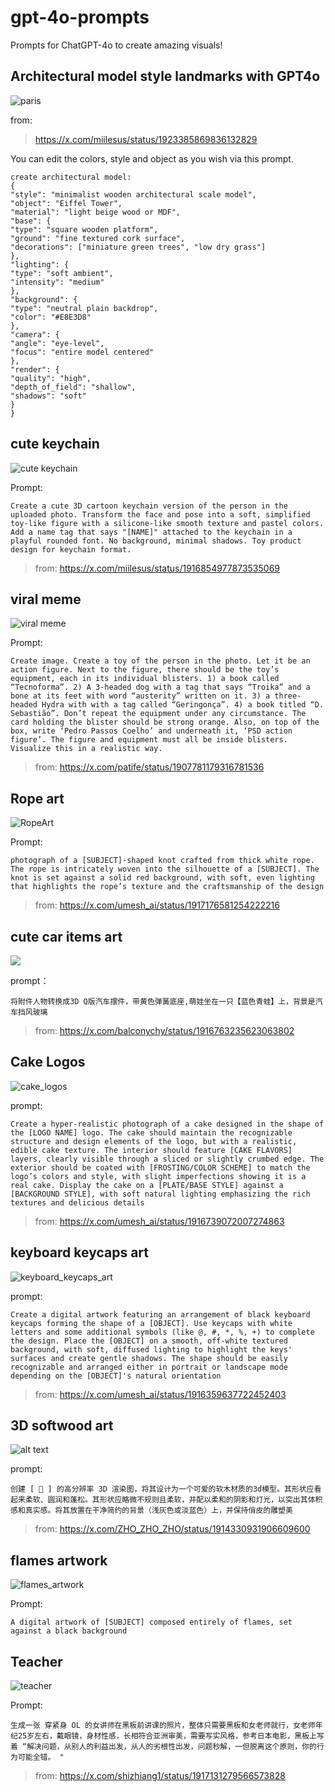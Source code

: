 # gpt-4o-prompts

Prompts for ChatGPT-4o to create amazing visuals!

## Architectural model style landmarks with GPT4o 

![paris](imgs/paris.png)

from:
> https://x.com/miilesus/status/1923385869836132829

You can edit the colors, style and object as you wish via this prompt.

~~~
create architectural model:
{
"style": "minimalist wooden architectural scale model",
"object": "Eiffel Tower",
"material": "light beige wood or MDF",
"base": {
"type": "square wooden platform",
"ground": "fine textured cork surface",
"decorations": ["miniature green trees", "low dry grass"]
},
"lighting": {
"type": "soft ambient",
"intensity": "medium"
},
"background": {
"type": "neutral plain backdrop",
"color": "#E8E3D8"
},
"camera": {
"angle": "eye-level",
"focus": "entire model centered"
},
"render": {
"quality": "high",
"depth_of_field": "shallow",
"shadows": "soft"
}
}
~~~

## cute  keychain

![cute  keychain](imgs/cute_keychain.png)

Prompt:

~~~
Create a cute 3D cartoon keychain version of the person in the uploaded photo. Transform the face and pose into a soft, simplified toy-like figure with a silicone-like smooth texture and pastel colors. Add a name tag that says "[NAME]" attached to the keychain in a playful rounded font. No background, minimal shadows. Toy product design for keychain format.
~~~

> from: https://x.com/miilesus/status/1916854977873535069

## viral meme

![viral meme](imgs/viral_meme.png)

Prompt:

~~~
Create image. Create a toy of the person in the photo. Let it be an action figure. Next to the figure, there should be the toy’s equipment, each in its individual blisters. 1) a book called “Tecnoforma”. 2) A 3-headed dog with a tag that says “Troika” and a bone at its feet with word “austerity” written on it. 3) a three-headed Hydra with with a tag called “Geringonça”. 4) a book titled “D. Sebastião”. Don’t repeat the equipment under any circumstance. The card holding the blister should be strong orange. Also, on top of the box, write ‘Pedro Passos Coelho’ and underneath it, ‘PSD action figure’. The figure and equipment must all be inside blisters. Visualize this in a realistic way.
~~~

> from: https://x.com/patife/status/1907781179316781536

## Rope art

![RopeArt](imgs/RopeArt.png)

Prompt:
~~~
photograph of a [SUBJECT]-shaped knot crafted from thick white rope. The rope is intricately woven into the silhouette of a [SUBJECT]. The knot is set against a solid red background, with soft, even lighting that highlights the rope’s texture and the craftsmanship of the design
~~~

> from: https://x.com/umesh_ai/status/1917176581254222216


## cute car items art


![](imgs/cute_car_items.png)

prompt：

~~~
将附件人物转换成3D Q版汽车摆件，带黄色弹簧底座,萌娃坐在一只【蓝色青蛙】上，背景是汽车挡风玻璃
~~~

> from: https://x.com/balconychy/status/1916763235623063802


## Cake Logos

![cake_logos](imgs/cake_logos.png)

prompt:
~~~
Create a hyper-realistic photograph of a cake designed in the shape of the [LOGO NAME] logo. The cake should maintain the recognizable structure and design elements of the logo, but with a realistic, edible cake texture. The interior should feature [CAKE FLAVORS] layers, clearly visible through a sliced or slightly crumbed edge. The exterior should be coated with [FROSTING/COLOR SCHEME] to match the logo’s colors and style, with slight imperfections showing it is a real cake. Display the cake on a [PLATE/BASE STYLE] against a [BACKGROUND STYLE], with soft natural lighting emphasizing the rich textures and delicious details
~~~

> from: https://x.com/umesh_ai/status/1916739072007274863


## keyboard keycaps art


![keyboard_keycaps_art](imgs/keyboard_keycaps_art.png)

prompt:

~~~
Create a digital artwork featuring an arrangement of black keyboard keycaps forming the shape of a [OBJECT]. Use keycaps with white letters and some additional symbols (like @, #, *, %, +) to complete the design. Place the [OBJECT] on a smooth, off-white textured background, with soft, diffused lighting to highlight the keys' surfaces and create gentle shadows. The shape should be easily recognizable and arranged either in portrait or landscape mode depending on the [OBJECT]'s natural orientation
~~~

> from: https://x.com/umesh_ai/status/1916359637722452403


## 3D softwood art
![alt text](imgs/3d_cakes.png)

prompt:

~~~
创建 [ 🥹 ] 的高分辨率 3D 渲染图，将其设计为一个可爱的软木材质的3d模型。其形状应看起来柔软、圆润和蓬松。其形状应略微不规则且柔软，并配以柔和的阴影和灯光，以突出其体积感和真实感。将其放置在干净简约的背景（浅灰色或淡蓝色）上，并保持俏皮的雕塑美
~~~

> from: https://x.com/ZHO_ZHO_ZHO/status/1914330931906609600

## flames artwork 

![flames_artwork](imgs/flames_artwork.png)

Prompt:

~~~
A digital artwork of [SUBJECT] composed entirely of flames, set against a black background
~~~


## Teacher

![teacher](imgs/girl_teacher.png)

Prompt:
~~~
生成一张 穿紧身 OL 的女讲师在黑板前讲课的照片，整体只需要黑板和女老师就行，女老师年纪25岁左右，戴眼镜，身材性感，长相符合亚洲审美，需要写实风格，参考日本电影，黑板上写着 “解决问题，从别人的利益出发，从人的劣根性出发，问题秒解，一但脱离这个原则，你的行为可能全错。 ​​​"
~~~

> from: https://x.com/shizhiang1/status/1917131279566573828